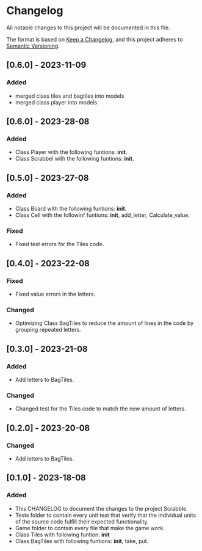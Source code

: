 # Changelog

All notable changes to this project will be documented in this file.

The format is based on [Keep a Changelog](https://keepachangelog.com/en/1.1.0/),
and this project adheres to [Semantic Versioning](https://semver.org/spec/v2.0.0.html).

## [0.6.0] - 2023-11-09

### Added

- merged class tiles and bagtiles into models
- merged class player into models

## [0.6.0] - 2023-28-08

### Added 

- Class Player with the following funtions: __init__.
- Class Scrabbel with the following funtions: __init__.

## [0.5.0] - 2023-27-08

### Added

- Class Board with the following funtions: __init__.
- Class Cell with the followinf funtions: __init__, add_letter, Calculate_value.

### Fixed

- Fixed test errors for the Tiles code.

## [0.4.0] - 2023-22-08

### Fixed

- Fixed value errors in the letters.

### Changed

- Optimizing Class BagTiles to reduce the amount of lines in the code by 
grouping repeated letters.

## [0.3.0] - 2023-21-08

### Added

- Add letters to BagTiles.

### Changed

- Changed test for the Tiles code to match the new amount of letters.

## [0.2.0] - 2023-20-08

### Changed

- Add letters to BagTiles.


## [0.1.0] - 2023-18-08

### Added

 - This CHANGELOG to document the changes to the project Scrabble.
 - Tests folder to contain every unit test that verify that the individual units of the source code fulfill their expected functionality. 
 - Game folder to contain every file that make the game work.
 - Class Tiles with following funtion: __init__
 - Class BagTiles with following funtions: __init__, take, put.